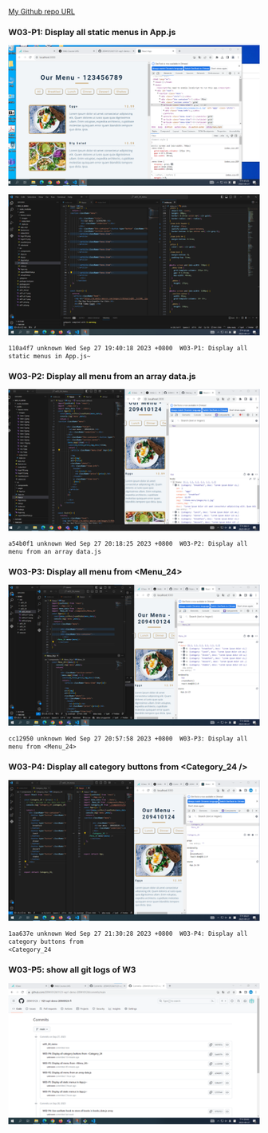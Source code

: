 [My Github repo URL](https://github.com/209410124/1121-wp1-demo-209410124)

### W03-P1: Display all static menus in App.js

![](w03-p1-1.png)

![](w03-p1-2.png)

```
110a4f7 unknown Wed Sep 27 19:40:18 2023 +0800  W03-P1: Display all static menus in App.js~
```

### W03-P2: Display all menu from an array data.js

![](w03-p2.png)

```
a54b0f1 unknown Wed Sep 27 20:18:25 2023 +0800  W03-P2: Display all menu from an array data.js
```

### W03-P3: Display all menu from <Menu_24>

![](w03-p3.png)

```
cc12950 unknown Wed Sep 27 20:57:58 2023 +0800  W03-P3: Display all menu from <Menu_24>
```

### W03-P4: Display all category buttons from <Category_24 />

![](w03-p4.png)

```
1aa637e unknown Wed Sep 27 21:30:28 2023 +0800  W03-P4: Display all category buttons from
<Category_24
```

### W03-P5: show all git logs of W3

![](w03-p5.png)
